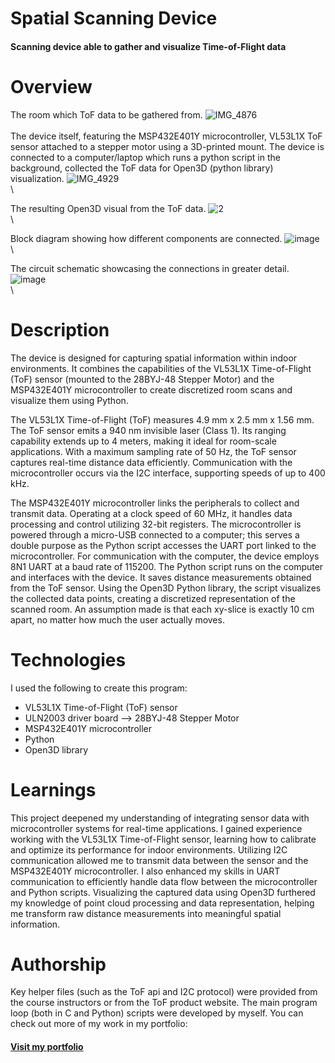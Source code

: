 # Spatial Scanning Device

#### Scanning device able to gather and visualize Time-of-Flight data

# Overview
The room which ToF data to be gathered from.
![IMG_4876](https://github.com/user-attachments/assets/bf5baee0-e80e-475e-bf38-6514a760c6cc) \
\
The device itself, featuring the MSP432E401Y microcontroller, VL53L1X ToF sensor attached to a stepper motor using a 3D-printed mount. The device is connected to a computer/laptop which runs a python script in the background, collected the ToF data for Open3D (python library) visualization.
![IMG_4929](https://github.com/user-attachments/assets/6a0f4ea1-46b0-43cc-9557-2e141a12a6c3) \
\

The resulting Open3D visual from the ToF data.
![2](https://github.com/user-attachments/assets/e89c351b-6fa7-4d6b-9ccc-1e08153232bb)\
\

Block diagram showing how different components are connected.
![image](https://github.com/user-attachments/assets/315e261d-8b3d-4cae-b51a-adda9c50a2fd)\
\

The circuit schematic showcasing the connections in greater detail.
![image](https://github.com/user-attachments/assets/066b712c-41ee-4dc6-9162-0fa9b78cb8c6)\
\

# Description
The device is designed for capturing spatial information within indoor environments. It combines the capabilities of the VL53L1X Time-of-Flight (ToF) sensor (mounted to the 28BYJ-48 Stepper Motor) and the MSP432E401Y microcontroller to create discretized room scans and visualize them using Python.

The VL53L1X Time-of-Flight (ToF) measures 4.9 mm x 2.5 mm x 1.56 mm. The ToF sensor emits a 940 nm invisible laser (Class 1). Its ranging capability extends up to 4 meters, making it ideal for room-scale applications. With a maximum sampling rate of 50 Hz, the ToF sensor captures real-time distance data efficiently. Communication with the microcontroller occurs via the I2C interface, supporting speeds of up to 400 kHz.

The MSP432E401Y microcontroller links the peripherals to collect and transmit data. Operating at a clock speed of 60 MHz, it handles data processing and control utilizing 32-bit registers. The microcontroller is powered through a micro-USB connected to a computer; this serves a double purpose as the Python script accesses the UART port linked to the microcontroller. For communication with the computer, the device employs 8N1 UART at a baud rate of 115200. The Python script runs on the computer and interfaces with the device. It saves distance measurements obtained from the ToF sensor. Using the Open3D Python library, the script visualizes the collected data points, creating a discretized representation of the scanned room. An assumption made is that each xy-slice is exactly 10 cm apart, no matter how much the user actually moves.

# Technologies
I used the following to create this program:
- VL53L1X Time-of-Flight (ToF) sensor
- ULN2003 driver board --> 28BYJ-48 Stepper Motor
- MSP432E401Y microcontroller
- Python
- Open3D library

# Learnings
This project deepened my understanding of integrating sensor data with microcontroller systems for real-time applications. I gained experience working with the VL53L1X Time-of-Flight sensor, learning how to calibrate and optimize its performance for indoor environments. Utilizing I2C communication allowed me to transmit data between the sensor and the MSP432E401Y microcontroller. I also enhanced my skills in UART communication to efficiently handle data flow between the microcontroller and Python scripts. Visualizing the captured data using Open3D furthered my knowledge of point cloud processing and data representation, helping me transform raw distance measurements into meaningful spatial information.

# Authorship
Key helper files (such as the ToF api and I2C protocol) were provided from the course instructors or from the ToF product website. The main program loop (both in C and Python) scripts were developed by myself. You can check out more of my work in my portfolio:

#### [Visit my portfolio](https://portfolio-ompatel.netlify.app/)
